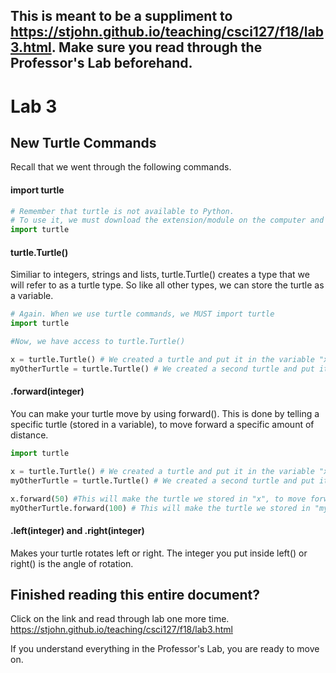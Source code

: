 ## This is meant to be a suppliment to https://stjohn.github.io/teaching/csci127/f18/lab3.html. Make sure you read through the Professor's Lab beforehand.


# Lab 3

## New Turtle Commands
Recall that we went through the following commands.

#### import turtle
```python
# Remember that turtle is not available to Python. 
# To use it, we must download the extension/module on the computer and import it.
import turtle
```

#### turtle.Turtle()
Similiar to integers, strings and lists, turtle.Turtle() creates a type that we will refer to as a turtle type.
So like all other types, we can store the turtle as a variable.
```python
# Again. When we use turtle commands, we MUST import turtle
import turtle

#Now, we have access to turtle.Turtle()

x = turtle.Turtle() # We created a turtle and put it in the variable "x".
myOtherTurtle = turtle.Turtle() # We created a second turtle and put it in variable "myOtherTurtle".

```

#### .forward(integer)
You can make your turtle move by using forward(). This is done by telling a specific turtle (stored in a variable),
to move forward a specific amount of distance.
```python
import turtle

x = turtle.Turtle() # We created a turtle and put it in the variable "x".
myOtherTurtle = turtle.Turtle() # We created a second turtle and put it in variable "myOtherTurtle".

x.forward(50) #This will make the turtle we stored in "x", to move forward 50 units.
myOtherTurtle.forward(100) # This will make the turtle we stored in "myOtherTurtle", to move forward 100 units
```

#### .left(integer) and .right(integer)
Makes your turtle rotates left or right. The integer you put inside left() or right() is the angle of rotation.



## Finished reading this entire document?
Click on the link and read through lab one more time.
https://stjohn.github.io/teaching/csci127/f18/lab3.html

If you understand everything in the Professor's Lab, you are ready to move on.
